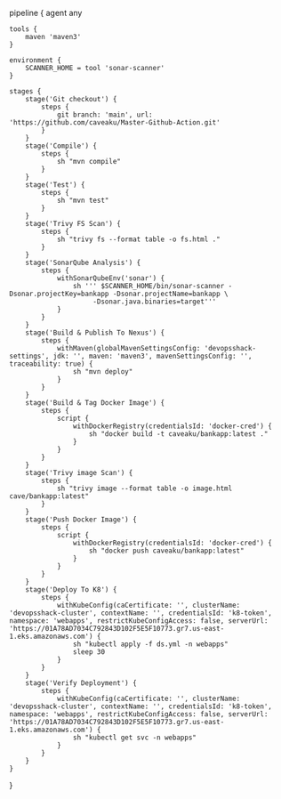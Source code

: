 pipeline {
    agent any

    tools {
        maven 'maven3'
    }

    environment {
        SCANNER_HOME = tool 'sonar-scanner'
    }

    stages {
        stage('Git checkout') {
            steps {
                git branch: 'main', url: 'https://github.com/caveaku/Master-Github-Action.git'
            }
        }
        stage('Compile') {
            steps {
                sh "mvn compile"
            }
        }
        stage('Test') {
            steps {
                sh "mvn test"
            }
        }
        stage('Trivy FS Scan') {
            steps {
                sh "trivy fs --format table -o fs.html ."
            }
        }
        stage('SonarQube Analysis') {
            steps {
                withSonarQubeEnv('sonar') {
                    sh ''' $SCANNER_HOME/bin/sonar-scanner -Dsonar.projectKey=bankapp -Dsonar.projectName=bankapp \
                         -Dsonar.java.binaries=target'''
                }
            }
        }
        stage('Build & Publish To Nexus') {
            steps {
                withMaven(globalMavenSettingsConfig: 'devopsshack-settings', jdk: '', maven: 'maven3', mavenSettingsConfig: '', traceability: true) {
                    sh "mvn deploy"
                }
            }
        }
        stage('Build & Tag Docker Image') {
            steps {
                script {
                    withDockerRegistry(credentialsId: 'docker-cred') {
                        sh "docker build -t caveaku/bankapp:latest ."
                    }
                }
            }
        }
        stage('Trivy image Scan') {
            steps {
                sh "trivy image --format table -o image.html cave/bankapp:latest"
            }
        }
        stage('Push Docker Image') {
            steps {
                script {
                    withDockerRegistry(credentialsId: 'docker-cred') {
                        sh "docker push caveaku/bankapp:latest"
                    }
                }
            }
        }
        stage('Deploy To K8') {
            steps {
                withKubeConfig(caCertificate: '', clusterName: 'devopsshack-cluster', contextName: '', credentialsId: 'k8-token', namespace: 'webapps', restrictKubeConfigAccess: false, serverUrl: 'https://01A78AD7034C792843D102F5E5F10773.gr7.us-east-1.eks.amazonaws.com') {
                    sh "kubectl apply -f ds.yml -n webapps"
                    sleep 30
                }
            }
        }
        stage('Verify Deployment') {
            steps {
                withKubeConfig(caCertificate: '', clusterName: 'devopsshack-cluster', contextName: '', credentialsId: 'k8-token', namespace: 'webapps', restrictKubeConfigAccess: false, serverUrl: 'https://01A78AD7034C792843D102F5E5F10773.gr7.us-east-1.eks.amazonaws.com') {
                    sh "kubectl get svc -n webapps"
                }
            }
        }
    }
}
